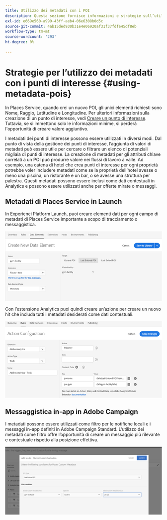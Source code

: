 ```yaml
---
title: Utilizzo dei metadati con i POI
description: Questa sezione fornisce informazioni e strategie sull’utilizzo dei metadati con i POI.
exl-id: e669e560-a999-43ff-aeb4-06e6308b0d5c
source-git-commit: 4ab15ded930b31e4e06920af31f37fdfe45df8eb
workflow-type: tm+mt
source-wordcount: '293'
ht-degree: 0%

---
```


# Strategie per l’utilizzo dei metadati con i punti di interesse {#using-metadata-pois}

In Places Service, quando crei un nuovo POI, gli unici elementi richiesti sono Nome, Raggio, Latitudine e Longitudine. Per ulteriori informazioni sulla creazione di un punto di interesse, vedi [Creare un punto di interesse](/help/poi-mgmt-ui/create-a-poi-ui.md). Tuttavia, se si immettono solo le informazioni minime, si perderà l&#39;opportunità di creare valore aggiuntivo.

I metadati dei punti di interesse possono essere utilizzati in diversi modi. Dal punto di vista della gestione dei punti di interesse, l’aggiunta di valori di metadati può essere utile per cercare o filtrare un elenco di potenziali migliaia di punti di interesse. La creazione di metadati per gli attributi chiave correlati a un POI può produrre valore nei flussi di lavoro a valle. Ad esempio, una catena di hotel che crea punti di interesse per ogni proprietà potrebbe voler includere metadati come se la proprietà dell’hotel avesse o meno una piscina, un ristorante e un bar, o se avesse una struttura per palestra. Questi metadati possono essere inclusi come dati contestuali in Analytics e possono essere utilizzati anche per offerte mirate o messaggi.

## Metadati di Places Service in Launch

In Experienci Platform Launch, puoi creare elementi dati per ogni campo di metadati di Places Service importante a scopo di tracciamento o messaggistica.

![elemento dati per la struttura della palestra](/help/assets/gymfacility.png)

Con l’estensione Analytics puoi quindi creare un’azione per creare un nuovo hit che includa tutti i metadati desiderati come dati contestuali.

![azione per la struttura della palestra](/help/assets/Analytics-gym.png)

## Messaggistica in-app in Adobe Campaign

I metadati possono essere utilizzati come filtro per le notifiche locali e i messaggi in-app definiti in Adobe Campaign Standard. L’utilizzo dei metadati come filtro offre l’opportunità di creare un messaggio più rilevante e contestuale rispetto alla posizione effettiva.

![filtraggio di notifiche locali e messaggi in-app in ACS](/help/assets/ACS_gym_metadata.png)
